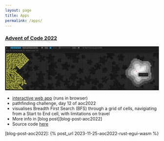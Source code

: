 ```yaml
---
layout: page
title: Apps
permalink: /apps/
---
```


### [Advent of Code 2022][gh-page-jwebmeister-aoc2022]
[![aoc2022_day12_pathfinder_webapp](/assets/images/aoc2022_day12_pathfinder.png)][gh-page-jwebmeister-aoc2022]
- [interactive web app][gh-page-jwebmeister-aoc2022] (runs in browser)
- pathfinding challenge, day 12 of aoc2022
- visualises Breadth First Search (BFS) through a grid of cells, navigiating from a Start to End cell, with limitations on travel
- More info in [blog post][blog-post-aoc2022]
- Source code [here][gh-repos-jwebmeister-aoc2022]


[blog-post-aoc2022]: {% post_url 2023-11-25-aoc2022-rust-egui-wasm %}

[gh-page-jwebmeister-aoc2022]: https://jwebmeister.github.io/aoc2022
[gh-repos-jwebmeister-aoc2022]: https://github.com/jwebmeister/aoc2022

[gh-page-jwebmeister]: https://jwebmeister.github.io
[gh-repos-jwebmeister]: https://github.com/jwebmeister

